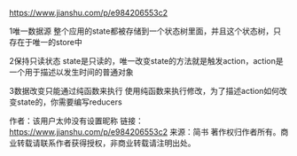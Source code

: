 https://www.jianshu.com/p/e984206553c2

1唯一数据源
整个应用的state都被存储到一个状态树里面，并且这个状态树，只存在于唯一的store中

2保持只读状态
state是只读的，唯一改变state的方法就是触发action，action是一个用于描述以发生时间的普通对象

3数据改变只能通过纯函数来执行
使用纯函数来执行修改，为了描述action如何改变state的，你需要编写reducers

作者：该用户太帅没有设置昵称
链接：https://www.jianshu.com/p/e984206553c2
来源：简书
著作权归作者所有。商业转载请联系作者获得授权，非商业转载请注明出处。